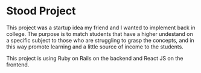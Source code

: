 # Stood Project

This project was a startup idea my friend and I wanted to implement back in college. The purpose is to match students that have a higher undestand on a specific subject to those who are struggling to grasp the concepts, and in this way promote learning and a little source of income to the students.

This project is using Ruby on Rails on the backend and React JS on the frontend.
